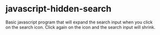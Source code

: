 # javascript-hidden-search

Basic javascript program that will expand the search input when you click on the search icon. Click again on the icon and the search input will shrink.
